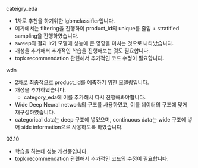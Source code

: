 cateigry_eda
- 1차로 추천을 하기위한 lgbmclassifier입니다.
- 여기에서는 filtering을 진행하여 product_id의 unique를 줄임 + stratified sampling을 진행하였습니다.
- sweep의 결과 lr가 모델에 성능에 큰 영향을 미치는 것으로 나타났습니다.
- 개성을 추가해서 추가적인 학습을 진행해보는 것도 필요합니다.
- topk recommendation 관련해서 추가적인 코드 수정이 필요합니다.


wdn
- 2차로 최종적으로 product_id를 예측하기 위한 모델링입니다.
- 개성을 추가하였습니다.
    - category_eda에 이를 추가해서 다시 진행해봐야합니다. 
- Wide Deep Neural network의 구조를 사용하였고, 이를 데이터의 구조에 맞게 재구성하였습니다.
- categorical data는 deep 구조에 넣었으며, continuous data는 wide 구조에 넣어 side information으로 사용하도록 하였습니다.

03.10
- 학습을 하는데 성능 개선중입니다.
- topk recommendation 관련해서 추가적인 코드의 수정이 필요합니다.